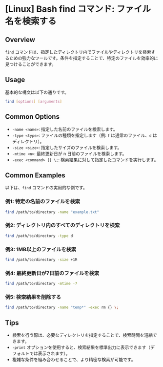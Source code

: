 # [Linux] Bash find コマンド: ファイル名を検索する

## Overview
`find` コマンドは、指定したディレクトリ内でファイルやディレクトリを検索するための強力なツールです。条件を指定することで、特定のファイルを効率的に見つけることができます。

## Usage
基本的な構文は以下の通りです。

```bash
find [options] [arguments]
```

## Common Options
- `-name <name>`: 指定した名前のファイルを検索します。
- `-type <type>`: ファイルの種類を指定します（例: `f` は通常のファイル、`d` はディレクトリ）。
- `-size <size>`: 指定したサイズのファイルを検索します。
- `-mtime <n>`: 最終更新日が n 日前のファイルを検索します。
- `-exec <command> {} \;`: 検索結果に対して指定したコマンドを実行します。

## Common Examples
以下は、`find` コマンドの実用的な例です。

### 例1: 特定の名前のファイルを検索
```bash
find /path/to/directory -name "example.txt"
```

### 例2: ディレクトリ内のすべてのディレクトリを検索
```bash
find /path/to/directory -type d
```

### 例3: 1MB以上のファイルを検索
```bash
find /path/to/directory -size +1M
```

### 例4: 最終更新日が7日前のファイルを検索
```bash
find /path/to/directory -mtime -7
```

### 例5: 検索結果を削除する
```bash
find /path/to/directory -name "temp*" -exec rm {} \;
```

## Tips
- 検索を行う際は、必要なディレクトリを指定することで、検索時間を短縮できます。
- `-print` オプションを使用すると、検索結果を標準出力に表示できます（デフォルトでは表示されます）。
- 複雑な条件を組み合わせることで、より精密な検索が可能です。
